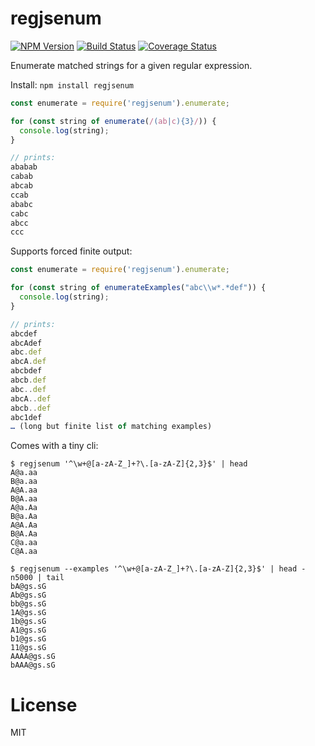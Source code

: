 regjsenum
==============

[![NPM Version](https://img.shields.io/npm/v/regjsenum.svg?style=flat)](https://npmjs.org/package/regjsenum)
[![Build Status](https://travis-ci.org/addaleax/regjsenum.svg?style=flat&branch=master)](https://travis-ci.org/addaleax/regjsenum?branch=master)
[![Coverage Status](https://coveralls.io/repos/addaleax/regjsenum/badge.svg?branch=master)](https://coveralls.io/r/addaleax/regjsenum?branch=master)

Enumerate matched strings for a given regular expression.

Install:
`npm install regjsenum`

```js
const enumerate = require('regjsenum').enumerate;

for (const string of enumerate(/(ab|c){3}/)) {
  console.log(string);
}

// prints:
ababab
cabab
abcab
ccab
ababc
cabc
abcc
ccc
```

Supports forced finite output:

```js
const enumerate = require('regjsenum').enumerate;

for (const string of enumerateExamples("abc\\w*.*def")) {
  console.log(string);
}

// prints:
abcdef
abcAdef
abc.def
abcA.def
abcbdef
abcb.def
abc..def
abcA..def
abcb..def
abc1def
… (long but finite list of matching examples)
```

Comes with a tiny cli:
```shell
$ regjsenum '^\w+@[a-zA-Z_]+?\.[a-zA-Z]{2,3}$' | head
A@a.aa
B@a.aa
A@A.aa
B@A.aa
A@a.Aa
B@a.Aa
A@A.Aa
B@A.Aa
C@a.aa
C@A.aa
```

```shell
$ regjsenum --examples '^\w+@[a-zA-Z_]+?\.[a-zA-Z]{2,3}$' | head -n5000 | tail
bA@gs.sG
Ab@gs.sG
bb@gs.sG
1A@gs.sG
1b@gs.sG
A1@gs.sG
b1@gs.sG
11@gs.sG
AAAA@gs.sG
bAAA@gs.sG
```

License
=======

MIT
